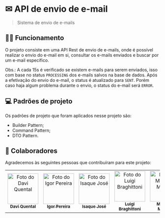 # ✉ API de envio de e-mail

> Sistema de envio de e-mails

## 👨‍💻 Funcionamento

O projeto consiste em uma API Rest de envio de e-mails, onde é possível realizar o envio do e-mail em si, consultar os e-mails enviados e buscar por um e-mail específico.

Obs.: A cada 15s é verificado se existem e-mails para serem enviados, isso com base no status ```PROCESSING``` dos e-mails salvos na base de dados. Após a efetivação do envio do e-mail, o status é atualizado para ```SENT```. Porém caso haja algum problema durante o envio, o status do e-mail será ```ERROR```.

## 💻 Padrões de projeto
Os padrões de projeto que foram aplicados nesse projeto são:
* Builder Pattern;
* Command Pattern;
* DTO Pattern.

## 🤝 Colaboradores

Agradecemos às seguintes pessoas que contribuíram para este projeto:

<table>
  <tr>
    <td align="center">
      <a href="https://github.com/DaviQuental">
        <img src="https://media-exp1.licdn.com/dms/image/C5603AQEyPKxA1LH6Uw/profile-displayphoto-shrink_800_800/0/1642017466390?e=1669852800&v=beta&t=p2pSP72OmFZkXpN8cOiTBemG-fcjoA0T1ow-26t6noA" width="100px;" alt="Foto do Davi Quental"/><br>
        <sub>
          <b>Davi Quental</b>
        </sub>
      </a>
    </td>
    <td align="center">
      <a href="https://github.com/i-grr">
        <img src="https://avatars.githubusercontent.com/u/68043835?v=4" width="100px;" alt="Foto do Igor Pereira"/><br>
        <sub>
          <b>Igor Pereira</b>
        </sub>
      </a>
    </td>
    <td align="center">
      <a href="https://github.com/lsaque">
        <img src="https://avatars.githubusercontent.com/u/67837824?v=4" width="100px;" alt="Foto do Isaque José"/><br>
        <sub>
          <b>Isaque José</b>
        </sub>
      </a>
    </td><td align="center">
      <a href="https://github.com/Luigi-Braghittoni">
        <img src="https://media-exp1.licdn.com/dms/image/C4D03AQFXmDpeO-GDww/profile-displayphoto-shrink_800_800/0/1600113557537?e=1669852800&v=beta&t=oTxHhW8oBnhl-KzTqXhX4VuYR3S4lj99N3dR_tUbgYg" width="100px;" alt="Foto do Luigi Braghittoni"/><br>
        <sub>
          <b>Luigi Braghittoni</b>
        </sub>
      </a>
    </td><td align="center">
      <a href="https://github.com/Mat-Moreira">
        <img src="https://media-exp1.licdn.com/dms/image/D4E03AQGJp-x2QdmN1Q/profile-displayphoto-shrink_800_800/0/1649202857843?e=1669852800&v=beta&t=iIAQ_qrjZdK_FXT07lPlFvlLErHh1wXiJfU6IJda94Y" width="100px;" alt="Foto do Matheus Moreira"/><br>
        <sub>
          <b>Matheus Moreira</b>
        </sub>
      </a>
    </td>
  </tr>
</table>